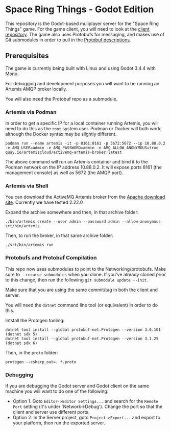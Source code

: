 # Space Ring Things - Godot Edition
This repository is the Godot-based muliplayer server for the "Space Ring Things"
game. For the game client, you will need to look at the [client
repository](https://github.com/redhat-gamedev/srt-godot-client). The game also
uses Protobufs for messaging, and makes use of Git submodules in order to pull
in the [Protobuf descriptions](https://github.com/redhat-gamedev/srt-protobufs).

## Prerequisites
The game is currently being built with Linux and using Godot 3.4.4 with Mono.

For debugging and development purposes you will want to be running an Artemis
AMQP broker locally. 

You will also need the Protobuf repo as a submodule.

### Artemis via Podman
In order to get a specific IP for a local container running
Artemis, you will need to do this as the `root` system user. Podman or Docker 
will both work, although the Docker syntax may be slightly different.

```
podman run --name artemis -it -p 8161:8161 -p 5672:5672 --ip 10.88.0.2 -e AMQ_USER=admin -e AMQ_PASSWORD=admin -e AMQ_ALLOW_ANONYMOUS=true quay.io/artemiscloud/activemq-artemis-broker:latest
```

The above command will run an Artemis container and bind it to the Podman
network on the IP address 10.88.0.2. It will expose ports 8161 (the management
console) as well as 5672 (the AMQP port). 

### Artemis via Shell
You can download the ActiveMQ Artemis broker from the [Apache download site](https://activemq.apache.org/components/artemis/download/). Currently we have tested 2.22.0

Expand the archive somewhere and then, in that archive folder:

```
./bin/artemis create --user admin --password admin --allow-anonymous srt/bin/artemis
```

Then, to run the broker, in that same archive folder:

```
./srt/bin/artemis run
```

### Protobufs and Protobuf Compilation
This repo now uses submodules to point to the Networking/protobufs. Make sure to `--recurse-submodules` when you clone. If you've already cloned prior to this change, then run the following `git submodule update --init`.

Make sure that you are using the same commit/tag in both the client and server.

You will need the `dotnet` command line tool (or equivalent) in order to do this.

Intstall the Protogen tooling:
```
dotnet tool install --global protobuf-net.Protogen --version 3.0.101 (dotnet sdk 5)
dotnet tool install --global protobuf-net.Protogen --version 3.1.25 (dotnet sdk 6)
```

Then, in the `proto` folder:
```
protogen --csharp_out=. *.proto
```

### Debugging
If you are debugging the Godot server and Godot client on the same machine you will want to do one of the following:
* Option 1. Goto `Editor->Editor Settings...` and search for the `Remote Port` setting (it's under `Network->Debug'). Change the port so that the client and server use different ports.
* Option 2. In the Server project, goto `Project->Export...` and export to your platform, then run the exported server.